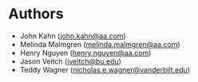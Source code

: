 # Authors

- John Kahn (john.kahn@aa.com)
- Melinda Malmgren (melinda.malmgren@aa.com)
- Henry Nguyen (henry.nguyen@aa.com)
- Jason Veitch (jveitch@bu.edu)
- Teddy Wagner (nicholas.e.wagner@vanderbilt.edu)
